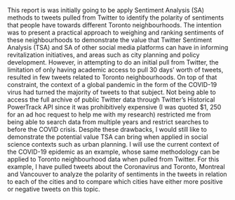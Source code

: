 This report is was initially going to be apply Sentiment Analysis (SA) methods to tweets pulled from Twitter to identify the polarity of sentiments that people have towards different Toronto neighbourhoods. The intention was to present a practical approach to weighing and ranking sentiments of these neighbourhoods to demonstrate the value that Twitter Sentiment Analysis (TSA) and SA of other social media platforms can have in informing revitalization initiatives, and areas such as city planning and policy development.
However, in attempting to do an initial pull from Twitter, the limitation of only having academic access to pull 30 days’ worth of tweets, resulted in few tweets related to Toronto neighbourhoods. On top of that constraint, the context of a global pandemic in the form of the COVID-19 virus  had turned the majority of tweets to that subject. Not being able to access the full archive of public Twitter data through Twitter’s Historical PowerTrack API since it was prohibitively expensive (I was quoted $1, 250 for an ad hoc request to help me with my research) restricted me from being able to search data from multiple years and restrict searches to before the COVID crisis. 
Despite these drawbacks, I would still like to demonstrate the potential value TSA can bring when applied in social science contexts such as urban planning. I will use the current context of the COVID-19 epidemic as an example, whose same methodology can be applied to Toronto neighbourhood data when pulled from Twitter.
For this example, I have pulled tweets about the Coronavirus and Toronto, Montreal and Vancouver to analyze the polarity of sentiments in the tweets in relation to each of the cities and to compare which cities have either more positive or negative tweets on this topic.